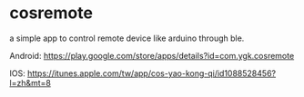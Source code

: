 # cosremote
a simple app to control remote device like arduino through ble.

Android:
https://play.google.com/store/apps/details?id=com.ygk.cosremote

IOS:
https://itunes.apple.com/tw/app/cos-yao-kong-qi/id1088528456?l=zh&mt=8
